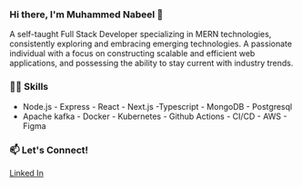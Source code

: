 ### Hi there, I'm Muhammed Nabeel 👋
A self-taught Full Stack Developer specializing in MERN technologies, consistently exploring and embracing emerging technologies. A passionate individual with a focus on constructing scalable and efficient web applications, and possessing the ability to stay current with industry trends.

### 🤹‍♂️ Skills

- Node.js - Express - React - Next.js -Typescript - MongoDB - Postgresql
- Apache kafka - Docker - Kubernetes - Github Actions - CI/CD - AWS - Figma 

### 📫 Let's Connect!
[Linked In](https://www.linkedin.com/in/muhammed-nabeel-b71279254/)
